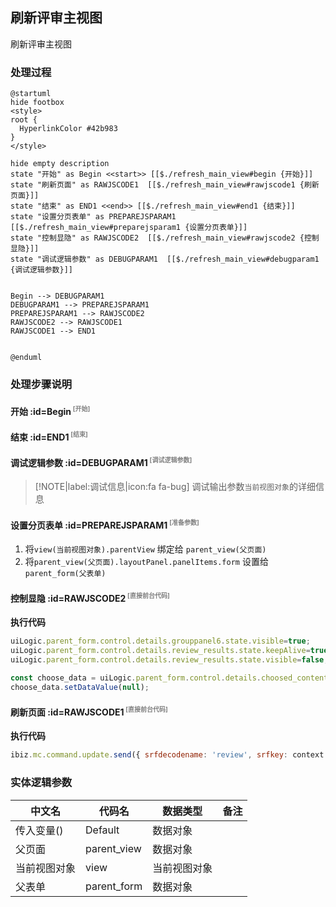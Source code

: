 ## 刷新评审主视图 <!-- {docsify-ignore-all} -->

   刷新评审主视图

### 处理过程

```plantuml
@startuml
hide footbox
<style>
root {
  HyperlinkColor #42b983
}
</style>

hide empty description
state "开始" as Begin <<start>> [[$./refresh_main_view#begin {开始}]]
state "刷新页面" as RAWJSCODE1  [[$./refresh_main_view#rawjscode1 {刷新页面}]]
state "结束" as END1 <<end>> [[$./refresh_main_view#end1 {结束}]]
state "设置分页表单" as PREPAREJSPARAM1  [[$./refresh_main_view#preparejsparam1 {设置分页表单}]]
state "控制显隐" as RAWJSCODE2  [[$./refresh_main_view#rawjscode2 {控制显隐}]]
state "调试逻辑参数" as DEBUGPARAM1  [[$./refresh_main_view#debugparam1 {调试逻辑参数}]]


Begin --> DEBUGPARAM1
DEBUGPARAM1 --> PREPAREJSPARAM1
PREPAREJSPARAM1 --> RAWJSCODE2
RAWJSCODE2 --> RAWJSCODE1
RAWJSCODE1 --> END1


@enduml
```


### 处理步骤说明

#### 开始 :id=Begin<sup class="footnote-symbol"> <font color=gray size=1>[开始]</font></sup>




#### 结束 :id=END1<sup class="footnote-symbol"> <font color=gray size=1>[结束]</font></sup>




#### 调试逻辑参数 :id=DEBUGPARAM1<sup class="footnote-symbol"> <font color=gray size=1>[调试逻辑参数]</font></sup>



> [!NOTE|label:调试信息|icon:fa fa-bug]
> 调试输出参数`当前视图对象`的详细信息

#### 设置分页表单 :id=PREPAREJSPARAM1<sup class="footnote-symbol"> <font color=gray size=1>[准备参数]</font></sup>



1. 将`view(当前视图对象).parentView` 绑定给  `parent_view(父页面)`
2. 将`parent_view(父页面).layoutPanel.panelItems.form` 设置给  `parent_form(父表单)`

#### 控制显隐 :id=RAWJSCODE2<sup class="footnote-symbol"> <font color=gray size=1>[直接前台代码]</font></sup>



<p class="panel-title"><b>执行代码</b></p>

```javascript
uiLogic.parent_form.control.details.grouppanel6.state.visible=true;
uiLogic.parent_form.control.details.review_results.state.keepAlive=true;
uiLogic.parent_form.control.details.review_results.state.visible=false;

const choose_data = uiLogic.parent_form.control.details.choosed_content;
choose_data.setDataValue(null);
```

#### 刷新页面 :id=RAWJSCODE1<sup class="footnote-symbol"> <font color=gray size=1>[直接前台代码]</font></sup>



<p class="panel-title"><b>执行代码</b></p>

```javascript
ibiz.mc.command.update.send({ srfdecodename: 'review', srfkey: context.review})
```



### 实体逻辑参数

|    中文名   |    代码名    |  数据类型      |备注 |
| --------| --------| --------  | --------   |
|传入变量(<i class="fa fa-check"/></i>)|Default|数据对象||
|父页面|parent_view|数据对象||
|当前视图对象|view|当前视图对象||
|父表单|parent_form|数据对象||
